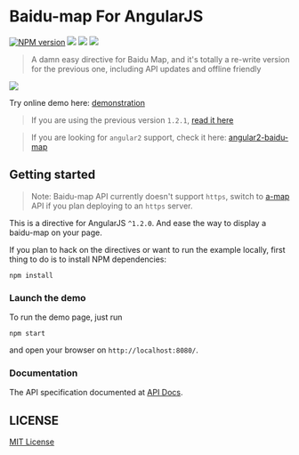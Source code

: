 Baidu-map For AngularJS
=======================
[![NPM version][npm-image]][npm-url]
![][david-url]
![][dt-url]
![][license-url]

> A damn easy directive for Baidu Map, and it's totally a re-write version for the previous one, including API updates and offline friendly

![](https://raw.githubusercontent.com/leftstick/BaiduMapForAngularJS/master/docs/offline.gif)

Try online demo here: [demonstration](http://leftstick.github.io/BaiduMapForAngularJS/)

>If you are using the previous version `1.2.1`, [read it here](https://github.com/leftstick/BaiduMapForAngularJS/tree/1.x)

>If you are looking for `angular2` support, check it here: [angular2-baidu-map](https://github.com/cheng-jie/angular2-baidu-map)

## Getting started

> Note: Baidu-map API currently doesn't support `https`, switch to [a-map](https://github.com/leftstick/angular-amap) API if you plan deploying to an `https` server.

This is a directive for AngularJS `^1.2.0`. And ease the way to display a baidu-map on your page.

If you plan to hack on the directives or want to run the example locally, first thing to do is to install NPM dependencies:

```shell
npm install
```

### Launch the demo

To run the demo page, just run

```shell
npm start
```

and open your browser on `http://localhost:8080/`.

### Documentation
The API specification documented at [API Docs](https://github.com/leftstick/BaiduMapForAngularJS/blob/master/docs/APIDocs.md).


## LICENSE ##

[MIT License](https://raw.githubusercontent.com/leftstick/BaiduMapForAngularJS/master/LICENSE)


[npm-url]: https://npmjs.org/package/angular-baidu-map
[npm-image]: https://badge.fury.io/js/angular-baidu-map.png
[david-url]: https://david-dm.org/leftstick/BaiduMapForAngularJS.png
[dt-url]:https://img.shields.io/npm/dt/angular-baidu-map.svg
[license-url]:https://img.shields.io/npm/l/angular-baidu-map.svg
